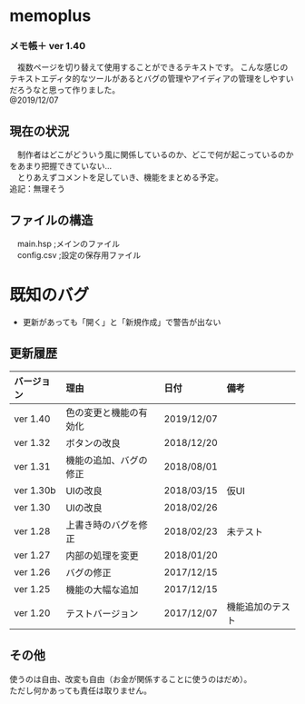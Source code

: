 ﻿# memoplus
### メモ帳＋ ver 1.40

　複数ページを切り替えて使用することができるテキストです。  こんな感じのテキストエディタ的なツールがあるとバグの管理やアイディアの管理をしやすいだろうなと思って作りました。  
   @2019/12/07  
 
## 現在の状況  
　制作者はどこがどういう風に関係しているのか、どこで何が起こっているのかをあまり把握できていない...  
　とりあえずコメントを足していき、機能をまとめる予定。  
  追記：無理そう  
 
## ファイルの構造  
　main.hsp    ;メインのファイル  
　config.csv  ;設定の保存用ファイル  
 
# 既知のバグ
- 更新があっても「開く」と「新規作成」で警告が出ない  

## 更新履歴  
|バージョン|理由|日付|備考|  
|:---|:---|:---|:---|  
|ver 1.40|色の変更と機能の有効化|2019/12/07|
|ver 1.32|ボタンの改良|2018/12/20|
|ver 1.31|機能の追加、バグの修正|2018/08/01||
|ver 1.30b|UIの改良|2018/03/15|仮UI|
|ver 1.30|UIの改良|2018/02/26||  
|ver 1.28|上書き時のバグを修正|2018/02/23|未テスト|  
|ver 1.27|内部の処理を変更|2018/01/20||  
|ver 1.26|バグの修正|2017/12/15||  
|ver 1.25|機能の大幅な追加|2017/12/15||  
|ver 1.20|テストバージョン|2017/12/07|機能追加のテスト|  

## その他
使うのは自由、改変も自由（お金が関係することに使うのはだめ）。  
ただし何かあっても責任は取りません。  

